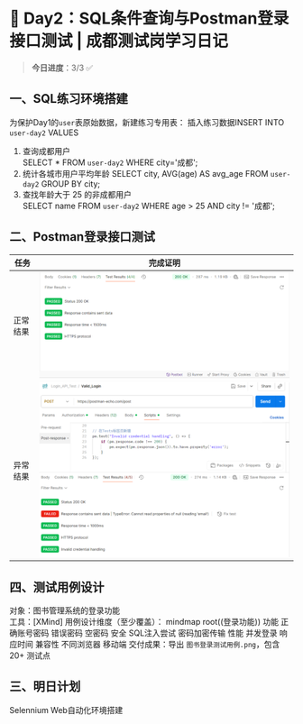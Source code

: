 # 🚀 Day2：SQL条件查询与Postman登录接口测试 | 成都测试岗学习日记
> **今日进度**：3/3 ✅ 
## 一、SQL练习环境搭建
为保护Day1的`user`表原始数据，新建练习专用表：
插入练习数据INSERT INTO `user-day2` VALUES 
1. 查询成都用户  
   SELECT * FROM `user-day2` WHERE city='成都';  
2. 统计各城市用户平均年龄
   SELECT city, AVG(age) AS avg_age 
   FROM `user-day2` 
   GROUP BY city;
3. 查找年龄大于 25 的非成都用户  
   SELECT name FROM `user-day2` 
   WHERE age > 25 AND city != '成都';

## 二、Postman登录接口测试

| 任务 | 完成证明 |
|------|----------|
| 正常结果 | ![功能测试](postman_collection/screenshots/测试结果详情.png)
|异常结果 | ![异常测试](postman_collection/screenshots/错误响应界面.png)


## 四、测试用例设计
对象：图书管理系统的登录功能  
工具：[XMind]
用例设计维度（至少覆盖）：
mindmap
  root((登录功能))
    功能
      正确账号密码
      错误密码
      空密码
    安全
      SQL注入尝试
      密码加密传输
    性能
      并发登录
      响应时间
    兼容性
      不同浏览器
      移动端
交付成果：导出 `图书登录测试用例.png`，包含 20+ 测试点

## 三、明日计划
Selennium Web自动化环境搭建

